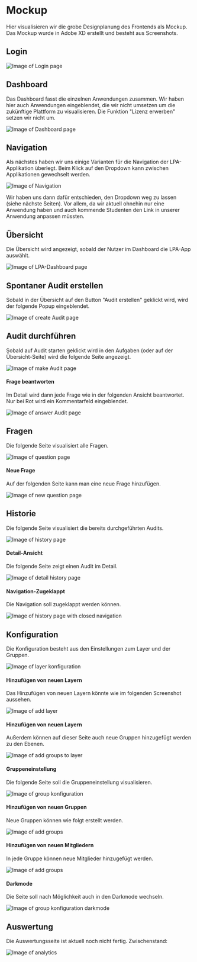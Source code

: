 # Mockup
Hier visualisieren wir die grobe Designplanung des Frontends als Mockup. Das Mockup wurde in Adobe XD erstellt und besteht aus Screenshots.

## Login
![Image of Login page](images/Mockup/Login.jpg)

## Dashboard
Das Dashboard fasst die einzelnen Anwendungen zusammen. Wir haben hier auch Anwendungen eingeblendet, die wir nicht umsetzen um die zukünftige Plattform zu visualisieren. Die Funktion "Lizenz erwerben" setzen wir nicht um.

![Image of Dashboard page](images/Mockup/Dashboard.jpg)

## Navigation
Als nächstes haben wir uns einige Varianten für die Navigation der LPA-Applikation überlegt. Beim Klick auf den Dropdown kann zwischen Applikationen gewechselt werden.

![Image of Navigation](images/Mockup/Ideen_Navigation.jpg)

Wir haben uns dann dafür entschieden, den Dropdown weg zu lassen (siehe nächste Seiten). Vor allem, da wir aktuell ohnehin nur eine Anwendung haben und auch kommende Studenten den Link in unserer Anwendung anpassen müssten.

## Übersicht
Die Übersicht wird angezeigt, sobald der Nutzer im Dashboard die LPA-App auswählt.

![Image of LPA-Dashboard page](images/Mockup/Audit_Dashboard.jpg)

## Spontaner Audit erstellen
Sobald in der Übersicht auf den Button "Audit erstellen" geklickt wird, wird der folgende Popup eingeblendet.

![Image of create Audit page](images/Mockup/Audit_erstellen.jpg)

## Audit durchführen
Sobald auf Audit starten geklickt wird in den Aufgaben (oder auf der Übersicht-Seite) wird die folgende Seite angezeigt.

![Image of make Audit page](images\Mockup\Audit_durchführen_übersicht.jpg)

#### Frage beantworten
Im Detail wird dann jede Frage wie in der folgenden Ansicht beantwortet. Nur bei Rot wird ein Kommentarfeld eingeblendet.

![Image of answer Audit page](images/Mockup/Audit_durchführen_Frage_beantworten.jpg)

## Fragen
Die folgende Seite visualisiert alle Fragen.

![Image of question page](images/Mockup/Fragen.jpg)

#### Neue Frage
Auf der folgenden Seite kann man eine neue Frage hinzufügen.

![Image of new question page](images/Mockup/Fragen_neue_Frage.jpg)

## Historie
Die folgende Seite visualisiert die bereits durchgeführten Audits.

![Image of history page](images/Mockup/Historie.jpg)

#### Detail-Ansicht
Die folgende Seite zeigt einen Audit im Detail.

![Image of detail history page](images/Mockup/Historie_Details.jpg)

#### Navigation-Zugeklappt
Die Navigation soll zugeklappt werden können.

![Image of history page with closed navigation](images/Mockup/Historie_zugeklappt.jpg)

## Konfiguration
Die Konfiguration besteht aus den Einstellungen zum Layer und der Gruppen.

![Image of layer konfiguration](images/Mockup/Konfiguration_Hierarchieebene.jpg)

#### Hinzufügen von neuen Layern
Das Hinzufügen von neuen Layern könnte wie im folgenden Screenshot aussehen.

![Image of add layer](images/Mockup/Konfiguration_Hierarchie_hinzufügen.jpg)

#### Hinzufügen von neuen Layern
Außerdem können auf dieser Seite auch neue Gruppen hinzugefügt werden zu den Ebenen.

![Image of add groups to layer](images/Mockup/Konfiguration_Hierarchie_Gruppe_hinzufügen.jpg)

#### Gruppeneinstellung
Die folgende Seite soll die Gruppeneinstellung visualisieren.

![Image of group konfiguration](images/Mockup/Konfiguration_Groups.jpg)

#### Hinzufügen von neuen Gruppen
Neue Gruppen können wie folgt erstellt werden.

![Image of add groups](images/Mockup/Konfiguration_Gruppe_hinzufügen.jpg)

#### Hinzufügen von neuen Mitgliedern
In jede Gruppe können neue Mitglieder hinzugefügt werden.

![Image of add groups](images/Mockup/Konfiguration_Gruppe_Mitglieder_hinzufügen.jpg)

#### Darkmode
Die Seite soll nach Möglichkeit auch in den Darkmode wechseln.

![Image of group konfiguration darkmode](images/Mockup/Konfiguration_Darkmode_Groups.jpg)

## Auswertung
Die Auswertungsseite ist aktuell noch nicht fertig. Zwischenstand:

![Image of analytics](images/Mockup/Auswertung.jpg)
